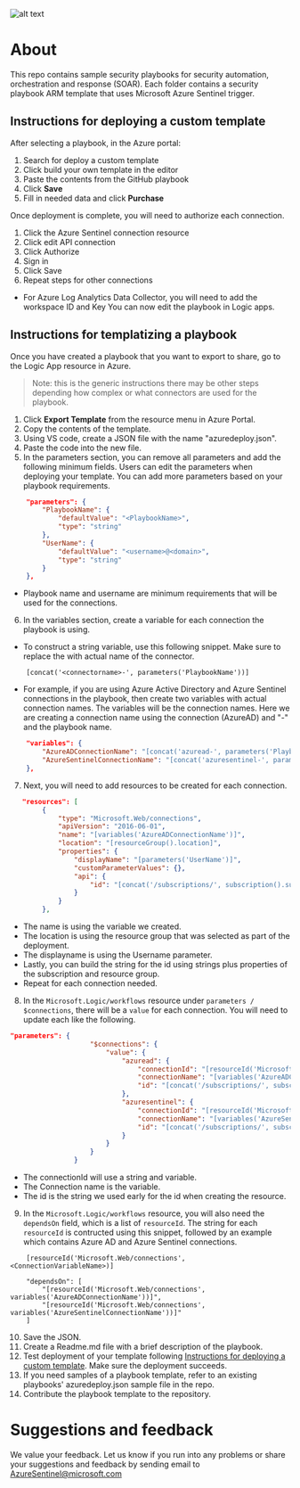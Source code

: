 ![alt text](https://github.com/Azure/Azure-Sentinel/tree/master/Playbooks/Logic_Apps.svg "Azure Logic Apps")
# About
This repo contains sample security playbooks for security automation, orchestration and response (SOAR). Each folder contains a security playbook ARM template that uses Microsoft Azure Sentinel trigger.

## Instructions for deploying a custom template
After selecting a playbook, in the Azure portal:
1. Search for deploy a custom template
2. Click build your own template in the editor
3. Paste the contents from the GitHub playbook 
4. Click **Save**
5. Fill in needed data and click **Purchase**

Once deployment is complete, you will need to authorize each connection.
1. Click the Azure Sentinel connection resource
2. Click edit API connection
3. Click Authorize
4. Sign in
5. Click Save
6. Repeat steps for other connections
 * For Azure Log Analytics Data Collector,  you will need to add the workspace ID and Key
You can now edit the playbook in Logic apps.

## Instructions for templatizing a playbook
Once you have created a playbook that you want to export to share, go to the Logic App resource in Azure.
> Note: this is the generic instructions there may be other steps depending how complex or what connectors are used for the playbook.
1. Click **Export Template** from the resource menu in Azure Portal.
2. Copy the contents of the template.
3. Using VS code, create a JSON file with the name "azuredeploy.json".
4. Paste the code into the new file.
5. In the parameters section, you can remove all parameters and add the following minimum fields. Users can edit the parameters when deploying your template. You can add more parameters based on your playbook requirements.
```json
    "parameters": {
        "PlaybookName": {
            "defaultValue": "<PlaybookName>",
            "type": "string"
        },
        "UserName": {
            "defaultValue": "<username>@<domain>",
            "type": "string"
        }
    },
```
* Playbook name and username are minimum requirements that will be used for the connections.
6. In the variables section, create a variable for each connection the playbook is using. 
* To construct a string variable, use this following snippet. Make sure to replace the <connectorname> with actual name of the connector.

```
    [concat('<connectorname>-', parameters('PlaybookName'))]
```

* For example, if you are using Azure Active Directory and Azure Sentinel connections in the playbook, then create two variables with actual connection names. The variables will be the connection names.  Here we are creating a connection name using the connection (AzureAD) and "-" and the playbook name.

```json
    "variables": {
        "AzureADConnectionName": "[concat('azuread-', parameters('PlaybookName'))]",
        "AzureSentinelConnectionName": "[concat('azuresentinel-', parameters('PlaybookName'))]"
    },
```

7. Next, you will need to add resources to be created for each connection.
```json
   "resources": [
        {
            "type": "Microsoft.Web/connections",
            "apiVersion": "2016-06-01",
            "name": "[variables('AzureADConnectionName')]",
            "location": "[resourceGroup().location]",
            "properties": {
                "displayName": "[parameters('UserName')]",
                "customParameterValues": {},
                "api": {
                    "id": "[concat('/subscriptions/', subscription().subscriptionId, '/providers/Microsoft.Web/locations/', resourceGroup().location, '/managedApis/azuread')]"
                }
            }
        },
```
* The name is using the variable we created.  
* The location is using the resource group that was selected as part of the deployment.  
* The displayname is using the Username parameter. 
* Lastly, you can build the string for the id using strings plus properties of the subscription and resource group. 
* Repeat for each connection needed.

8. In the `Microsoft.Logic/workflows` resource under `parameters / $connections`, there will be a `value` for each connection.  You will need to update each like the following.
```json
"parameters": {
                    "$connections": {
                        "value": {
                            "azuread": {
                                "connectionId": "[resourceId('Microsoft.Web/connections', variables('AzureADConnectionName'))]",
                                "connectionName": "[variables('AzureADConnectionName')]",
                                "id": "[concat('/subscriptions/', subscription().subscriptionId, '/providers/Microsoft.Web/locations/', resourceGroup().location, '/managedApis/azuread')]"
                            },
                            "azuresentinel": {
                                "connectionId": "[resourceId('Microsoft.Web/connections', variables('AzureSentinelConnectionName'))]",
                                "connectionName": "[variables('AzureSentinelConnectionName')]",
                                "id": "[concat('/subscriptions/', subscription().subscriptionId, '/providers/Microsoft.Web/locations/', resourceGroup().location, '/managedApis/azuresentinel')]"
                            }
                        }
                    }
                }

```
* The connectionId will use a string and variable.  
* The Connection name is the variable.  
* The id is the string we used early for the id when creating the resource.

9. In the `Microsoft.Logic/workflows` resource, you will also need the `dependsOn` field, which is a list of `resourceId`. The string for each `resourceId` is contructed using this snippet, followed by an example which contains Azure AD and Azure Sentinel connections.

```
    [resourceId('Microsoft.Web/connections', <ConnectionVariableName>)]
``` 

```
    "dependsOn": [
        "[resourceId('Microsoft.Web/connections', variables('AzureADConnectionName'))]",
        "[resourceId('Microsoft.Web/connections', variables('AzureSentinelConnectionName'))]"
    ]
```

10. Save the JSON.
11. Create a Readme.md file with a brief description of the playbook.
12. Test deployment of your template following [Instructions for deploying a custom template](#Instructions-for-deploying-a-custom-template). Make sure the deployment succeeds.
13. If you need samples of a playbook template, refer to an existing playbooks' azuredeploy.json sample file in the repo.
14. Contribute the playbook template to the repository.

# Suggestions and feedback
We value your feedback. Let us know if you run into any problems or share your suggestions and feedback by sending email to AzureSentinel@microsoft.com
